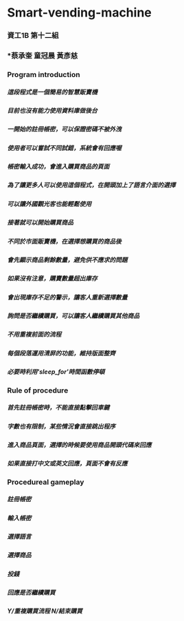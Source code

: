 # Smart-vending-machine
### 資工1B 第十二組
### *蔡承奎 童冠晨 黃彥慈

### Program introduction
##### 這段程式是一個簡易的智慧販賣機
##### 目前也沒有能力使用資料庫做後台
##### 一開始的註冊帳密，可以保證密碼不被外洩
##### 使用者可以嘗試不同試錯，系統會有回應喔
##### 帳密輸入成功，會進入購買商品的頁面
##### 為了讓更多人可以使用這個程式，在開頭加上了語言介面的選擇
##### 可以讓外國觀光客也能輕鬆使用
##### 接著就可以開始購買商品
##### 不同於市面販賣機，在選擇想購買的商品後
##### 會先顯示商品剩餘數量，避免供不應求的問題
##### 如果沒有注意，購賣數量超出庫存
##### 會出現庫存不足的警示，讓客人重新選擇數量
##### 詢問是否繼續購買，可以讓客人繼續購買其他商品
##### 不用重複前面的流程
##### 每個段落運用清屏的功能，維持版面整齊
##### 必要時利用'sleep_for'時間函數停頓

### Rule of procedure
##### 首先註冊帳密時，不能直接點擊回車鍵
##### 字數也有限制，某些情況會直接跳出程序
##### 進入商品頁面，選擇的時候要使用商品開頭代碼來回應
##### 如果直接打中文或英文回應，頁面不會有反應

### Procedureal gameplay
##### 註冊帳密
##### 輸入帳密
##### 選擇語言
##### 選擇商品
##### 投錢
##### 回應是否繼續購買
##### Y/重複購買流程 N/結束購買
